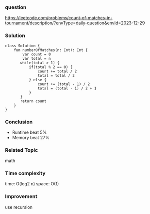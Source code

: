 ### question
https://leetcode.com/problems/count-of-matches-in-tournament/description/?envType=daily-question&envId=2023-12-29
### Solution
```
class Solution {
    fun numberOfMatches(n: Int): Int {
        var count = 0
        var total = n
       while(total > 1) {
           if(total % 2 == 0) {
               count += total / 2
               total = total / 2
           } else {
               count += (total - 1) / 2
               total = (total - 1) / 2 + 1
           }
       } 
       return count
    }
}
```
### Conclusion
- Runtime beat 5%
- Memory beat 27%

### Related Topic
math

### Time complexity
time: O(log2 n)
space: O(1)

### Improvement
use recursion